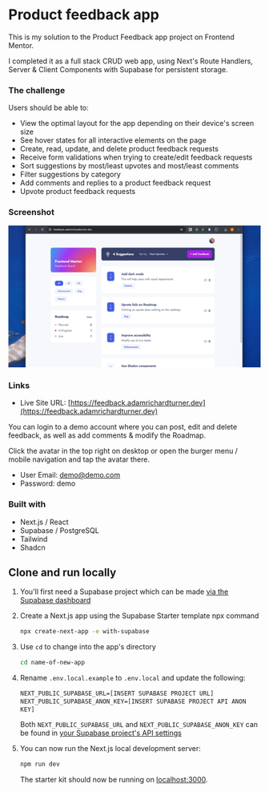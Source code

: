 # Product feedback app

This is my solution to the Product Feedback app project on Frontend Mentor.

I completed it as a full stack CRUD web app, using Next's Route Handlers, Server & Client Components with Supabase for persistent storage.

### The challenge

Users should be able to:

- View the optimal layout for the app depending on their device's screen size
- See hover states for all interactive elements on the page
- Create, read, update, and delete product feedback requests
- Receive form validations when trying to create/edit feedback requests
- Sort suggestions by most/least upvotes and most/least comments
- Filter suggestions by category
- Add comments and replies to a product feedback request
- Upvote product feedback requests

### Screenshot

![](./screenshot.png)

### Links

- Live Site URL: [https://feedback.adamrichardturner.dev](https://feedback.adamrichardturner.dev)

You can login to a demo account where you can post, edit and delete feedback, as well as add comments & modify the Roadmap.

Click the avatar in the top right on desktop or open the burger menu / mobile navigation and tap the avatar there.

- User Email: demo@demo.com
- Password: demo

### Built with

- Next.js / React
- Supabase / PostgreSQL
- Tailwind
- Shadcn

## Clone and run locally

1. You'll first need a Supabase project which can be made [via the Supabase dashboard](https://database.new)

2. Create a Next.js app using the Supabase Starter template npx command

   ```bash
   npx create-next-app -e with-supabase
   ```

3. Use `cd` to change into the app's directory

   ```bash
   cd name-of-new-app
   ```

4. Rename `.env.local.example` to `.env.local` and update the following:

   ```
   NEXT_PUBLIC_SUPABASE_URL=[INSERT SUPABASE PROJECT URL]
   NEXT_PUBLIC_SUPABASE_ANON_KEY=[INSERT SUPABASE PROJECT API ANON KEY]
   ```

   Both `NEXT_PUBLIC_SUPABASE_URL` and `NEXT_PUBLIC_SUPABASE_ANON_KEY` can be found in [your Supabase project's API settings](https://app.supabase.com/project/_/settings/api)

5. You can now run the Next.js local development server:

   ```bash
   npm run dev
   ```

   The starter kit should now be running on [localhost:3000](http://localhost:3000/).
